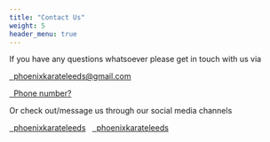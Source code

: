 ```yaml
---
title: "Contact Us"
weight: 5
header_menu: true
---
```


If you have any questions whatsoever please get in touch with us via

<a href=""><i style="vertical-align: middle;font-size: 35px; position: relative; width: auto; left: 0; top: 0" class="fa-li fa fa-envelope-o"></i>&nbsp;&nbsp;phoenixkarateleeds@gmail.com</a>

<a style="pointer-events: none;" href=""><i style="vertical-align: middle;font-size: 40px; position: relative; width: auto; left: 0; top: 0" class="fa-li fa fa-phone-square"></i>&nbsp;&nbsp;Phone number?</a>

Or check out/message us through our social media channels

<a href=""><i style="vertical-align: middle;font-size: 40px; position: relative; width: auto; left: 0; top: 0" class="fa-li fa fa-facebook-square"></i>&nbsp;&nbsp;phoenixkarateleeds</a>&nbsp;&nbsp;
<a href=""><i style="vertical-align: middle;font-size: 40px; position: relative; width: auto; left: 0; top: 0" class="fa-li fa fa-instagram"></i>&nbsp;&nbsp;phoenixkarateleeds</a>
